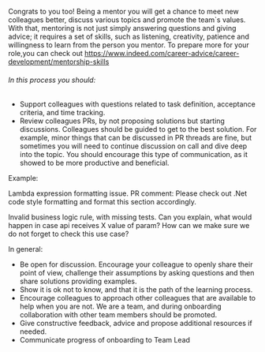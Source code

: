 Congrats to you too! Being a mentor you will get a chance to meet new colleagues better, discuss various topics and promote the team`s values.
With that, mentoring is not just simply answering questions and giving advice; it requires a set of skills, such as listening, creativity, patience and willingness to learn from the person you mentor.
To prepare more for your role,you can check out https://www.indeed.com/career-advice/career-development/mentorship-skills

###### In this process you should:

* Support colleagues with questions related to task definition, acceptance criteria, and time tracking. 	
* Review colleagues PRs, by not proposing solutions but starting discussions. 
Colleagues should be guided to get to the best solution. For example, minor things that can be discussed in PR threads are fine, but sometimes you will need to continue discussion on call and dive deep into the topic. You should encourage this type of communication, as it showed to be more productive and beneficial. 

Example:  

Lambda expression formatting issue. PR comment: Please check out .Net code style formatting and format this section accordingly.

Invalid business logic rule, with missing tests. 
Can you explain, what would happen in case api receives X value of param? How can we make sure we do not forget to check this use case?

In general:
* Be open for discussion. Encourage your colleague to openly share their point of view, challenge their assumptions by asking questions and then share solutions providing examples.
* Show it is ok not to know, and that it is the path of the learning process.
* Encourage colleagues to approach other colleagues that are available to help when you are not. We are a team, and during onboarding collaboration with other team members should be promoted. 
* Give constructive feedback, advice and propose additional resources if needed.
* Communicate progress of onboarding to Team Lead




